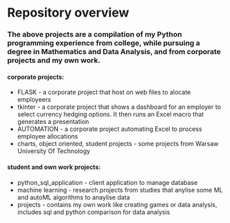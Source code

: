 # Repository overview

### The above projects are a compilation of my Python programming experience from college, while pursuing a degree in Mathematics and Data Analysis, and from corporate projects and my own work. 

#### corporate projects:
- FLASK - a corporate project that host on web files to alocate employeers
- tkinter - a corporate project that shows a dashboard for an employer to select currency hedging options. It then runs an Excel macro that generates a presentation
- AUTOMATION - a corporate project automating Excel to process employee allocations
- charts, object oriented, student projects - some projects from Warsaw University Of Technology
#### student and own work projects:
- python_sql_application - client application to manage database
- machine learning - research projects from studies that anylise some ML and autoML algorithms to anaylise data
- projects - contains my own work like creating games or data analysis, includes sql and python comparison for data analysis

